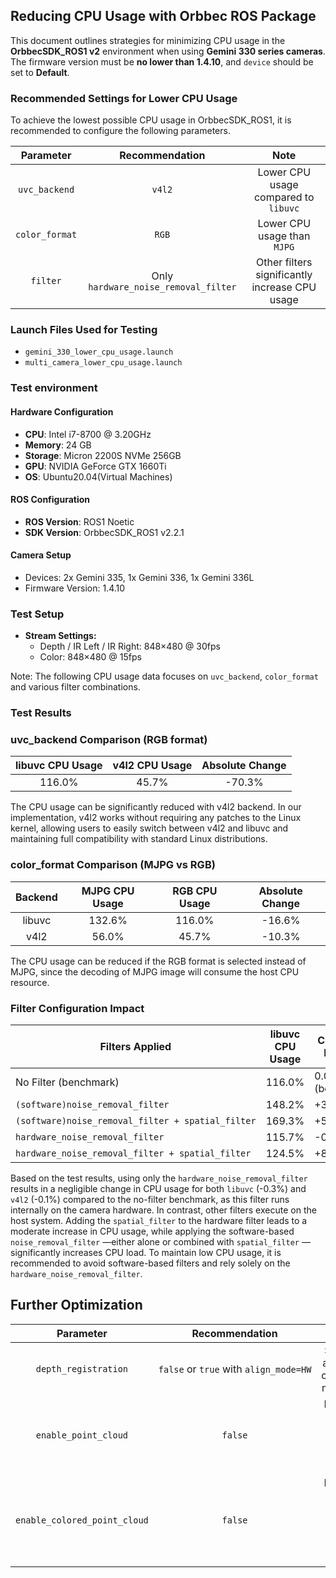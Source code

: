 ## Reducing CPU Usage with Orbbec ROS Package

This document outlines strategies for minimizing CPU usage in the **OrbbecSDK_ROS1 v2** environment when using **Gemini 330 series cameras**. The firmware version must be **no lower than 1.4.10**, and `device` should be set to **Default**.

### Recommended Settings for Lower CPU Usage

To achieve the lowest possible CPU usage in OrbbecSDK_ROS1, it is recommended to configure the following parameters.

|    Parameter    |             Recommendation             |                      Note                      |
| :--------------: | :------------------------------------: | :--------------------------------------------: |
| `uvc_backend` |                `v4l2`                |     Lower CPU usage compared to `libuvc`     |
| `color_format` |                `RGB`                |         Lower CPU usage than `MJPG`         |
|    `filter`    | Only `hardware_noise_removal_filter` | Other filters significantly increase CPU usage |

### Launch Files Used for Testing

* `gemini_330_lower_cpu_usage.launch`
* `multi_camera_lower_cpu_usage.launch`

### Test environment

#### Hardware Configuration

* **CPU**: Intel i7-8700 @ 3.20GHz
* **Memory**: 24 GB
* **Storage**: Micron 2200S NVMe 256GB
* **GPU**: NVIDIA GeForce GTX 1660Ti
* **OS**: Ubuntu20.04(Virtual Machines)

#### ROS Configuration

* **ROS Version**: ROS1 Noetic
* **SDK Version**: OrbbecSDK_ROS1 v2.2.1

#### Camera Setup

* Devices: 2x Gemini 335, 1x Gemini 336, 1x Gemini 336L
* Firmware Version: 1.4.10

### Test Setup

* **Stream Settings:**
  * Depth / IR Left / IR Right: 848×480 @ 30fps
  * Color: 848×480 @ 15fps

Note: The following CPU usage data focuses on `uvc_backend`, `color_format` and various filter combinations.

### Test Results

### uvc_backend Comparison (RGB format)

| libuvc CPU Usage | v4l2 CPU Usage | Absolute Change |
| :--------------: | :------------: | :-------------: |
|      116.0%      |     45.7%     |     -70.3%     |

The CPU usage can be significantly reduced with v4l2 backend. In our implementation, v4l2 works without requiring any patches to the Linux kernel, allowing users to easily switch between v4l2 and libuvc and maintaining full compatibility with standard Linux distributions.

### color_format Comparison (MJPG vs RGB)

| Backend | MJPG CPU Usage | RGB CPU Usage | Absolute Change |
| :-----: | :------------: | :-----------: | :-------------: |
| libuvc |     132.6%     |    116.0%    |     -16.6%     |
|  v4l2  |     56.0%     |     45.7%     |     -10.3%     |

The CPU usage can be reduced if the RGB format is selected instead of MJPG, since the decoding of MJPG image will consume the host CPU resource.

### Filter Configuration Impact

| Filters Applied                                       | libuvc CPU Usage | CPU Usage Increase | v4l2 CPU Usage | CPU Usage Increase |
| ----------------------------------------------------- | ---------------- | ------------------ | -------------- | ------------------ |
| No Filter (benchmark)                                 | 116.0%           | 0.0%(benchmark)    | 45.7%          | 0.0%(benchmark)    |
| `(software)noise_removal_filter`                    | 148.2%           | +32.2%             | 73.4%          | +27.7%             |
| `(software)noise_removal_filter + spatial_filter` | 169.3%           | +53.3%             | 93.3%          | +47.6%             |
| `hardware_noise_removal_filter`                     | 115.7%           | -0.3%              | 45.6%          | -0.1%              |
| `hardware_noise_removal_filter + spatial_filter`  | 124.5%           | +8.5%              | 61.7%          | +16.0%             |

Based on the test results, using only the `hardware_noise_removal_filter` results in a negligible change in CPU usage for both `libuvc` (-0.3%) and `v4l2` (-0.1%) compared to the no-filter benchmark, as this filter runs internally on the camera hardware. In contrast, other filters execute on the host system. Adding the `spatial_filter` to the hardware filter leads to a moderate increase in CPU usage, while applying the software-based `noise_removal_filter` —either alone or combined with `spatial_filter` —significantly increases CPU load. To maintain low CPU usage, it is recommended to avoid software-based filters and rely solely on the `hardware_noise_removal_filter`.

## Further Optimization

|           Parameter           |                  Recommendation                  |                      Note                      |
| :----------------------------: | :----------------------------------------------: | :---------------------------------------------: |
|     `depth_registration`     | `false` or `true` with `align_mode=HW` |      Software alignment consumes more CPU      |
|     `enable_point_cloud`     |                    `false`                    |     Disabling point cloud reduces CPU usage     |
| `enable_colored_point_cloud` |                    `false`                    | Disabling colored point cloud reduces CPU usage |
